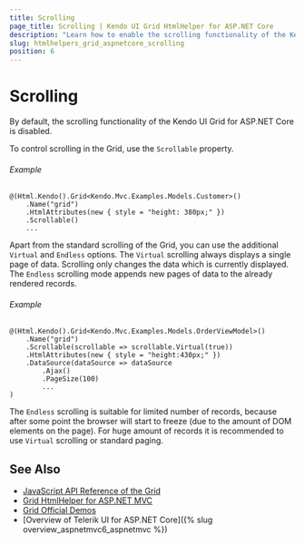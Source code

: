 ```yaml
---
title: Scrolling
page_title: Scrolling | Kendo UI Grid HtmlHelper for ASP.NET Core
description: "Learn how to enable the scrolling functionality of the Kendo UI Grid for ASP.NET Core."
slug: htmlhelpers_grid_aspnetcore_scrolling
position: 6
---
```


# Scrolling

By default, the scrolling functionality of the Kendo UI Grid for ASP.NET Core is disabled.

To control scrolling in the Grid, use the `Scrollable` property.

###### Example

```
@(Html.Kendo().Grid<Kendo.Mvc.Examples.Models.Customer>()
    .Name("grid")
    .HtmlAttributes(new { style = "height: 380px;" })
    .Scrollable()
    ...
```

Apart from the standard scrolling of the Grid, you can use the additional `Virtual` and `Endless` options. The `Virtual` scrolling always displays a single page of data. Scrolling only changes the data which is currently displayed. The `Endless` scrolling mode appends new pages of data to the already rendered records.

###### Example

```
@(Html.Kendo().Grid<Kendo.Mvc.Examples.Models.OrderViewModel>()
    .Name("grid")
    .Scrollable(scrollable => scrollable.Virtual(true))
    .HtmlAttributes(new { style = "height:430px;" })
    .DataSource(dataSource => dataSource
        .Ajax()
        .PageSize(100)
		...
)
```

The `Endless` scrolling is suitable for limited number of records, because after some point the browser will start to freeze (due to the amount of DOM elements on the page). For huge amount of records it is recommended to use `Virtual` scrolling or standard paging.

## See Also

* [JavaScript API Reference of the Grid](http://docs.telerik.com/kendo-ui/api/javascript/ui/grid)
* [Grid HtmlHelper for ASP.NET MVC](http://docs.telerik.com/aspnet-mvc/helpers/grid/overview)
* [Grid Official Demos](http://demos.telerik.com/aspnet-core/grid/index)
* [Overview of Telerik UI for ASP.NET Core]({% slug overview_aspnetmvc6_aspnetmvc %})
